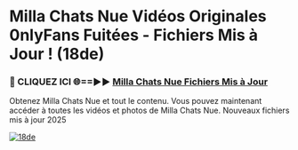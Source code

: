 # Milla Chats Nue Vidéos Originales 0nlyFans Fuitées - Fichiers Mis à Jour ! (18de)

<h3>🔴 CLIQUEZ ICI 🌐==►► <a href="https://tinyurl.com/2pmr4ezf" rel="nofollow">Milla Chats Nue Fichiers Mis à Jour</a></h3>

Obtenez Milla Chats Nue et tout le contenu. Vous pouvez maintenant accéder à toutes les vidéos et photos de Milla Chats Nue. Nouveaux fichiers mis à jour 2025

[![18de](https://i.imgur.com/6SNvagu.gif)](https://tinyurl.com/2pmr4ezf)
